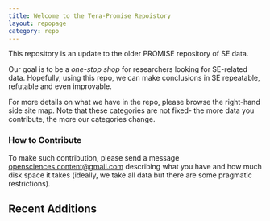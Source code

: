 ```yaml
---
title: Welcome to the Tera-Promise Repoistory
layout: repopage
category: repo
---
```


This repository is an update to the older PROMISE repository of SE data.

Our goal is to be a _one-stop shop_ for researchers looking for SE-related data. Hopefully, using this repo, we can make 
conclusions in SE repeatable, refutable and even improvable.


For more details on what we have in the repo, please browse the right-hand side site map. Note that these categories are not
fixed- the more data you contribute, the more our categories change.

### How to Contribute 

To make such  contribution, please send a message
[opensciences.content@gmail.com](emailto:opensciences.content@gmail.com) 
describing what you have and how much disk space it takes (ideally, we  take all data but there are some pragmatic restrictions).

## Recent Additions


